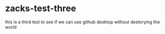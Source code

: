 # zacks-test-three
this is a third test to see if we can use github desktop without destorying the world
